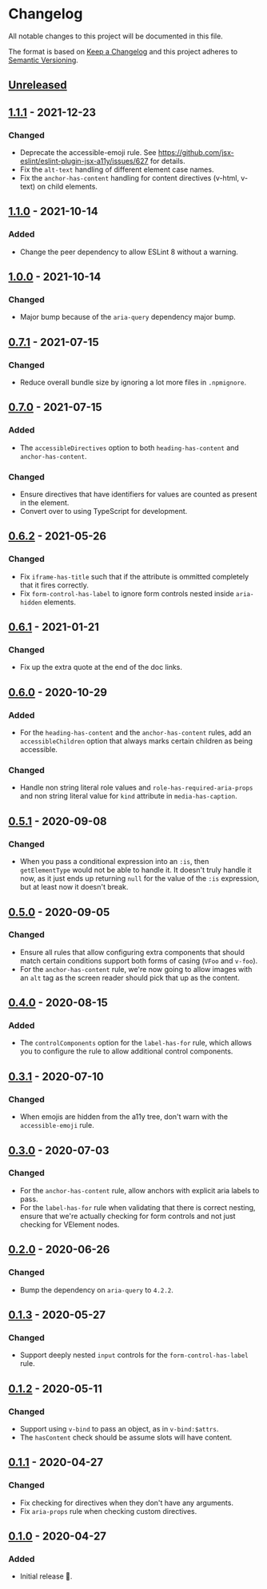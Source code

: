 # Changelog

All notable changes to this project will be documented in this file.

The format is based on [Keep a Changelog](http://keepachangelog.com/en/1.0.0/) and this project adheres to [Semantic Versioning](http://semver.org/spec/v2.0.0.html).

## [Unreleased]

## [1.1.1] - 2021-12-23

### Changed

- Deprecate the accessible-emoji rule. See https://github.com/jsx-eslint/eslint-plugin-jsx-a11y/issues/627 for details.
- Fix the `alt-text` handling of different element case names.
- Fix the `anchor-has-content` handling for content directives (v-html, v-text) on child elements.

## [1.1.0] - 2021-10-14

### Added

- Change the peer dependency to allow ESLint 8 without a warning.

## [1.0.0] - 2021-10-14

### Changed

- Major bump because of the `aria-query` dependency major bump.

## [0.7.1] - 2021-07-15

### Changed

- Reduce overall bundle size by ignoring a lot more files in `.npmignore`.

## [0.7.0] - 2021-07-15

### Added

- The `accessibleDirectives` option to both `heading-has-content` and `anchor-has-content`.

### Changed

- Ensure directives that have identifiers for values are counted as present in the element.
- Convert over to using TypeScript for development.

## [0.6.2] - 2021-05-26

### Changed

- Fix `iframe-has-title` such that if the attribute is ommitted completely that it fires correctly.
- Fix `form-control-has-label` to ignore form controls nested inside `aria-hidden` elements.

## [0.6.1] - 2021-01-21

### Changed

- Fix up the extra quote at the end of the doc links.

## [0.6.0] - 2020-10-29

### Added

- For the `heading-has-content` and the `anchor-has-content` rules, add an `accessibleChildren` option that always marks certain children as being accessible.

### Changed

- Handle non string literal role values and `role-has-required-aria-props` and non string literal value for `kind` attribute in `media-has-caption`.

## [0.5.1] - 2020-09-08

### Changed

- When you pass a conditional expression into an `:is`, then `getElementType` would not be able to handle it. It doesn't truly handle it now, as it just ends up returning `null` for the value of the `:is` expression, but at least now it doesn't break.

## [0.5.0] - 2020-09-05

### Changed

- Ensure all rules that allow configuring extra components that should match certain conditions support both forms of casing (`VFoo` and `v-foo`).
- For the `anchor-has-content` rule, we're now going to allow images with an `alt` tag as the screen reader should pick that up as the content.

## [0.4.0] - 2020-08-15

### Added

- The `controlComponents` option for the `label-has-for` rule, which allows you to configure the rule to allow additional control components.

## [0.3.1] - 2020-07-10

### Changed

- When emojis are hidden from the a11y tree, don't warn with the `accessible-emoji` rule.

## [0.3.0] - 2020-07-03

### Changed

- For the `anchor-has-content` rule, allow anchors with explicit aria labels to pass.
- For the `label-has-for` rule when validating that there is correct nesting, ensure that we're actually checking for form controls and not just checking for VElement nodes.

## [0.2.0] - 2020-06-26

### Changed

- Bump the dependency on `aria-query` to `4.2.2`.

## [0.1.3] - 2020-05-27

### Changed

- Support deeply nested `input` controls for the `form-control-has-label` rule.

## [0.1.2] - 2020-05-11

### Changed

- Support using `v-bind` to pass an object, as in `v-bind:$attrs`.
- The `hasContent` check should be assume slots will have content.

## [0.1.1] - 2020-04-27

### Changed

- Fix checking for directives when they don't have any arguments.
- Fix `aria-props` rule when checking custom directives.

## [0.1.0] - 2020-04-27

### Added

- Initial release 🎉.

[unreleased]: https://github.com/vue-a11y/eslint-plugin-vuejs-accessibility/compare/v1.1.1...HEAD
[1.1.1]: https://github.com/vue-a11y/eslint-plugin-vuejs-accessibility/compare/v1.1.0...v1.1.1
[1.1.0]: https://github.com/vue-a11y/eslint-plugin-vuejs-accessibility/compare/v1.0.0...v1.1.0
[1.0.0]: https://github.com/vue-a11y/eslint-plugin-vuejs-accessibility/compare/v0.7.1...v1.0.0
[0.7.1]: https://github.com/vue-a11y/eslint-plugin-vuejs-accessibility/compare/v0.7.0...v0.7.1
[0.7.0]: https://github.com/vue-a11y/eslint-plugin-vuejs-accessibility/compare/v0.6.2...v0.7.0
[0.6.2]: https://github.com/vue-a11y/eslint-plugin-vuejs-accessibility/compare/v0.6.1...v0.6.2
[0.6.1]: https://github.com/vue-a11y/eslint-plugin-vuejs-accessibility/compare/v0.6.0...v0.6.1
[0.6.0]: https://github.com/vue-a11y/eslint-plugin-vuejs-accessibility/compare/v0.5.1...v0.6.0
[0.5.1]: https://github.com/vue-a11y/eslint-plugin-vuejs-accessibility/compare/v0.5.0...v0.5.1
[0.5.0]: https://github.com/vue-a11y/eslint-plugin-vuejs-accessibility/compare/v0.4.0...v0.5.0
[0.4.0]: https://github.com/vue-a11y/eslint-plugin-vuejs-accessibility/compare/v0.3.1...v0.4.0
[0.3.1]: https://github.com/vue-a11y/eslint-plugin-vuejs-accessibility/compare/v0.3.0...v0.3.1
[0.3.0]: https://github.com/vue-a11y/eslint-plugin-vuejs-accessibility/compare/v0.2.0...v0.3.0
[0.2.0]: https://github.com/vue-a11y/eslint-plugin-vuejs-accessibility/compare/v0.1.3...v0.2.0
[0.1.3]: https://github.com/vue-a11y/eslint-plugin-vuejs-accessibility/compare/v0.1.2...v0.1.3
[0.1.2]: https://github.com/vue-a11y/eslint-plugin-vuejs-accessibility/compare/v0.1.1...v0.1.2
[0.1.1]: https://github.com/vue-a11y/eslint-plugin-vuejs-accessibility/compare/v0.1.0...v0.1.1
[0.1.0]: https://github.com/vue-a11y/eslint-plugin-vuejs-accessibility/compare/9de449...v0.1.0
